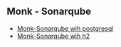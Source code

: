 ## Monk - Sonarqube

* [Monk-Sonarqube wih postgresql](https://github.com/monk-io/monk-sonarqube/tree/main/sonarqube-postgresql)
* [Monk-Sonarqube wih h2](https://github.com/monk-io/monk-sonarqube/tree/main/sonarqube-with-h2)

